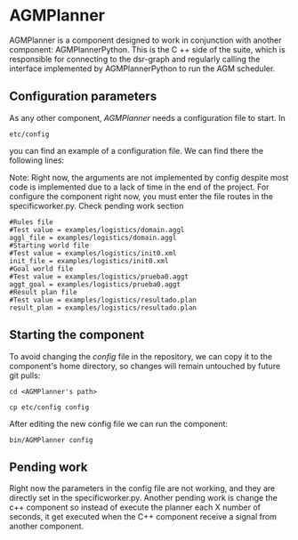 # AGMPlanner
AGMPlanner is a component designed to work in conjunction with another component: AGMPlannerPython.
This is the C ++ side of the suite, which is responsible for connecting to the dsr-graph and regularly 
calling the interface implemented by AGMPlannerPython to run the AGM scheduler.

## Configuration parameters
As any other component, *AGMPlanner* needs a configuration file to start. In
```
etc/config
```
you can find an example of a configuration file. We can find there the following lines:

Note: Right now, the arguments are not implemented by config despite most code is implemented due to a lack of time in the end of
the project. For configure the component right now, you must enter the file routes in the specificworker.py. Check pending work section
```
#Rules file
#Test value = examples/logistics/domain.aggl
aggl_file = examples/logistics/domain.aggl
#Starting world file
#Test value = examples/logistics/init0.xml
init_file = examples/logistics/init0.xml
#Goal world file
#Test value = examples/logistics/prueba0.aggt
aggt_goal = examples/logistics/prueba0.aggt
#Result plan file 
#Test value = examples/logistics/resultado.plan
result_plan = examples/logistics/resultado.plan
```

## Starting the component
To avoid changing the *config* file in the repository, we can copy it to the component's home directory, so changes will remain untouched by future git pulls:

```
cd <AGMPlanner's path> 
```
```
cp etc/config config
```

After editing the new config file we can run the component:

```
bin/AGMPlanner config
```

## Pending work

Right now the parameters in the config file are not working, and they are directly set in the specificworker.py.
Another pending work is change the c++ component so instead of execute the planner each X number of seconds, it get executed when the C++ 
component receive a signal from another component.


